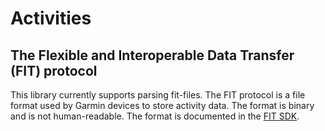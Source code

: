 # Activities

## The  Flexible and Interoperable Data Transfer (FIT) protocol
This library currently supports parsing fit-files. The FIT protocol is a file format used by Garmin devices to store activity data. The format is binary and is not human-readable. The format is documented in the [FIT SDK](https://www.thisisant.com/resources/fit/).
